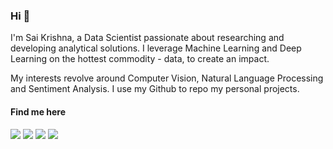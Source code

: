 ### Hi 👋

I'm Sai Krishna, a Data Scientist passionate about researching and developing analytical solutions. I leverage Machine Learning and Deep Learning on the hottest commodity - data, to create an impact.

My interests revolve around Computer Vision, Natural Language Processing and Sentiment Analysis. I use my Github to repo my personal projects.  

#### Find me here

[![](https://img.shields.io/badge/LinkedIn-SaikrishnaDandamudi-informational?style=for-the-badge&logo=linkedin)](https://www.linkedin.com/in/saikrishnadandamudi/)
[![](https://img.shields.io/badge/Website-SaikrishnaDandamudi-black?style=for-the-badge&logo=react)](https://www.saikrishnadandamudi.com/)
[![](https://img.shields.io/badge/Medium-@saikrishnadandamudi-black?style=for-the-badge&logo=medium)](https://saikrishnadandamudi.medium.com/)
[![](https://img.shields.io/badge/Twitter-@SaiKDandamudi-blue?style=for-the-badge&logo=twitter)](https://twitter.com/SaiKDandamudi)


<!--
**SaikrishnaDandamudi/SaiKrishnaDandamudi** is a ✨ _special_ ✨ repository because its `README.md` (this file) appears on your GitHub profile.

Here are some ideas to get you started:

- 🔭 I’m currently working on ...
- 🌱 I’m currently learning ...
- 👯 I’m looking to collaborate on ...
- 🤔 I’m looking for help with ...
- 💬 Ask me about ...
- 📫 How to reach me: ...
- 😄 Pronouns: ...
- ⚡ Fun fact: ...
-->
